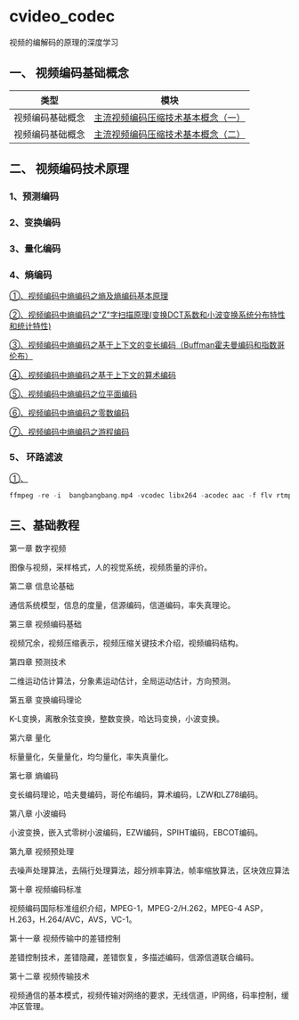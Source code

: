 # cvideo_codec

视频的编解码的原理的深度学习

## 一、 视频编码基础概念

|类型|模块|
|:--:|:--:|
|视频编码基础概念|[主流视频编码压缩技术基本概念（一）](post/主流视频编码压缩技术基本概念(一).html)|
|视频编码基础概念|[主流视频编码压缩技术基本概念（二）](post/主流视频编码压缩技术基本概念(二).html)|

## 二、 视频编码技术原理

  
### 1、预测编码 

### 2、变换编码

### 3、量化编码


### 4、熵编码

[①、视频编码中熵编码之熵及熵编码基本原理](entropy_codec/entropy_base.md)

[②、视频编码中熵编码之"Z"字扫描原理(变换DCT系数和小波变换系统分布特性和统计特性)]()

[③、视频编码中熵编码之基于上下文的变长编码（Buffman霍夫曼编码和指数哥伦布）]()

[④、视频编码中熵编码之基于上下文的算术编码]()

[⑤、视频编码中熵编码之位平面编码]()

[⑥、视频编码中熵编码之零数编码]()

[⑦、视频编码中熵编码之游程编码]()

### 5、 环路滤波



[①、]()


```cpp
ffmpeg -re -i  bangbangbang.mp4 -vcodec libx264 -acodec aac -f flv rtmp://localhost:1935/rtmplive/home
```


## 三、基础教程 

第一章 数字视频

图像与视频，采样格式，人的视觉系统，视频质量的评价。

第二章 信息论基础

通信系统模型，信息的度量，信源编码，信道编码，率失真理论。

第三章 视频编码基础

视频冗余，视频压缩表示，视频压缩关键技术介绍，视频编码结构。 

第四章 预测技术

二维运动估计算法，分象素运动估计，全局运动估计，方向预测。

第五章 变换编码理论

K-L变换，离散余弦变换，整数变换，哈达玛变换，小波变换。

第六章 量化

标量量化，矢量量化，均匀量化，率失真量化。

第七章 熵编码

变长编码理论，哈夫曼编码，哥伦布编码，算术编码，LZW和LZ78编码。

第八章 小波编码 

小波变换，嵌入式零树小波编码，EZW编码，SPIHT编码，EBCOT编码。

第九章 视频预处理

去噪声处理算法，去隔行处理算法，超分辨率算法，帧率缩放算法，区块效应算法

第十章 视频编码标准

视频编码国际标准组织介绍，MPEG-1，MPEG-2/H.262，MPEG-4 ASP，H.263，H.264/AVC，AVS，VC-1。 

第十一章 视频传输中的差错控制

差错控制技术，差错隐藏，差错恢复，多描述编码，信源信道联合编码。

第十二章 视频传输技术

视频通信的基本模式，视频传输对网络的要求，无线信道，IP网络，码率控制，缓冲区管理。

